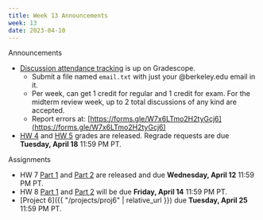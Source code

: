 ```yaml
---
title: Week 13 Announcements
week: 13
date: 2023-04-10
---
```


Announcements
- [Discussion attendance tracking](https://www.gradescope.com/courses/483556/assignments/2804622) is up on Gradescope.
    - Submit a file named <code>email.txt</code> with just your @berkeley.edu email in it.
    - Per week, can get 1 credit for regular and 1 credit for exam. For the midterm review week, up to 2 total discussions of any kind are accepted.
    - Report errors at: [https://forms.gle/W7x6LTmo2H2tyGcj6](https://forms.gle/W7x6LTmo2H2tyGcj6)
- [HW 4](https://www.gradescope.com/courses/483556/assignments/2677803) and [HW 5](https://www.gradescope.com/courses/483556/assignments/2703319) grades are released. Regrade requests are due **Tuesday, April 18** 11:59 PM PT.

Assignments
- HW 7 [Part 1](https://www.gradescope.com/courses/483556/assignments/2754116/) and [Part 2](https://www.gradescope.com/courses/483556/assignments/2754152) are released and due **Wednesday, April 12** 11:59 PM PT.
- HW 8 [Part 1](https://www.gradescope.com/courses/483556/assignments/2800512) and [Part 2](https://www.gradescope.com/courses/483556/assignments/2800579) will be due **Friday, April 14** 11:59 PM PT.
- [Project 6]({{ "/projects/proj6" | relative_url }}) due **Tuesday, April 25** 11:59 PM PT.